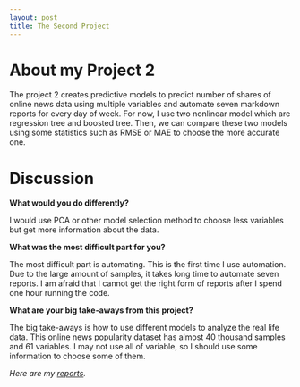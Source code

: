 ```yaml
---
layout: post
title: The Second Project
---
```


# About my Project 2

The project 2 creates predictive models to predict number of shares of online news data using multiple variables and automate seven markdown reports for every day of week. For now, I use two nonlinear model which are regression tree and boosted tree. Then, we can compare these two models using some statistics such as RMSE or MAE to choose the more accurate one. 

# Discussion

**What would you do differently?**

I would use PCA or other model selection method to choose less variables but get more information about the data. 

**What was the most difficult part for you?**

The most difficult part is automating. This is the first time I use automation. Due to the large amount of samples, it takes long time to automate seven reports. I am afraid that I cannot get the right form of reports after I spend one hour running the code. 

**What are your big take-aways from this project?**

The big take-aways is how to use different models to analyze the real life data. This online news popularity dataset has almost 40 thousand samples and 61 variables. I may not use all of variable, so I should use some information to choose some of them. 

*Here are my [reports](https://yuyaooo.github.io/Project2/).*
